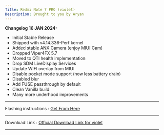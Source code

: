 ```yaml
---
Title: Redmi Note 7 PRO (violet)
Description: Brought to you by Aryan
---
```

<b>Changelog 16 JAN 2024:</b>
- Initial Stable Release
- Shipped with v4.14.336-Perf kernel
- Added stable ANX Camera (enjoy MIUI Cam)
- Dropped Viper4FX 5.7
- Moved to QTI health implementation
- Drop SDM LiveDisplay Services
- Update WIFI overlay from MIUI
- Disable pocket mode support (now less battery drain)
- Disabled blur
- Add FUSE passthrough by default
- Clean Vanilla build
- Many more underhood improvements

----
Flashing instructions : [Get From Here](violet_inst.md)

----
Download Link : [Official Download Link for violet](https://sourceforge.net/projects/projectmatrixx/files/Android-14/violet/)

----
